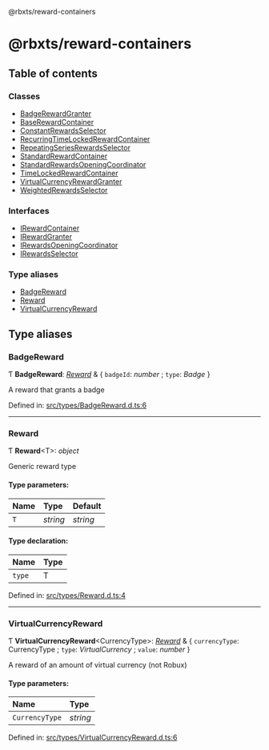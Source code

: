 @rbxts/reward-containers

# @rbxts/reward-containers

## Table of contents

### Classes

- [BadgeRewardGranter](classes/badgerewardgranter.md)
- [BaseRewardContainer](classes/baserewardcontainer.md)
- [ConstantRewardsSelector](classes/constantrewardsselector.md)
- [RecurringTimeLockedRewardContainer](classes/recurringtimelockedrewardcontainer.md)
- [RepeatingSeriesRewardsSelector](classes/repeatingseriesrewardsselector.md)
- [StandardRewardContainer](classes/standardrewardcontainer.md)
- [StandardRewardsOpeningCoordinator](classes/standardrewardsopeningcoordinator.md)
- [TimeLockedRewardContainer](classes/timelockedrewardcontainer.md)
- [VirtualCurrencyRewardGranter](classes/virtualcurrencyrewardgranter.md)
- [WeightedRewardsSelector](classes/weightedrewardsselector.md)

### Interfaces

- [IRewardContainer](interfaces/irewardcontainer.md)
- [IRewardGranter](interfaces/irewardgranter.md)
- [IRewardsOpeningCoordinator](interfaces/irewardsopeningcoordinator.md)
- [IRewardsSelector](interfaces/irewardsselector.md)

### Type aliases

- [BadgeReward](README.md#badgereward)
- [Reward](README.md#reward)
- [VirtualCurrencyReward](README.md#virtualcurrencyreward)

## Type aliases

### BadgeReward

Ƭ **BadgeReward**: [*Reward*](README.md#reward) & { `badgeId`: *number* ; `type`: *Badge*  }

A reward that grants a badge

Defined in: [src/types/BadgeReward.d.ts:6](https://github.com/Bytebit-Org/roblox-RewardContainers/blob/19b2d3b/src/types/BadgeReward.d.ts#L6)

___

### Reward

Ƭ **Reward**<T\>: *object*

Generic reward type

#### Type parameters:

Name | Type | Default |
:------ | :------ | :------ |
`T` | *string* | *string* |

#### Type declaration:

Name | Type |
:------ | :------ |
`type` | T |

Defined in: [src/types/Reward.d.ts:4](https://github.com/Bytebit-Org/roblox-RewardContainers/blob/19b2d3b/src/types/Reward.d.ts#L4)

___

### VirtualCurrencyReward

Ƭ **VirtualCurrencyReward**<CurrencyType\>: [*Reward*](README.md#reward) & { `currencyType`: CurrencyType ; `type`: *VirtualCurrency* ; `value`: *number*  }

A reward of an amount of virtual currency (not Robux)

#### Type parameters:

Name | Type |
:------ | :------ |
`CurrencyType` | *string* |

Defined in: [src/types/VirtualCurrencyReward.d.ts:6](https://github.com/Bytebit-Org/roblox-RewardContainers/blob/19b2d3b/src/types/VirtualCurrencyReward.d.ts#L6)

